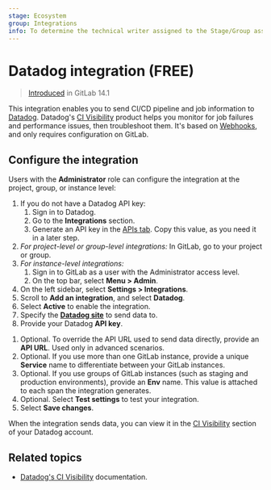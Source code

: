 ```yaml
---
stage: Ecosystem
group: Integrations
info: To determine the technical writer assigned to the Stage/Group associated with this page, see https://about.gitlab.com/handbook/engineering/ux/technical-writing/#assignments
---
```


# Datadog integration **(FREE)**

> [Introduced](https://gitlab.com/gitlab-org/gitlab/-/issues/270123) in GitLab 14.1

This integration enables you to send CI/CD pipeline and job information to
[Datadog](https://www.datadoghq.com/). Datadog's [CI Visibility](https://app.datadoghq.com/ci)
product helps you monitor for job failures and performance issues, then troubleshoot them.
It's based on [Webhooks](../user/project/integrations/webhooks.md),
and only requires configuration on GitLab.

## Configure the integration

Users with the **Administrator** role can configure the integration at the
project, group, or instance level:

1. If you do not have a Datadog API key:
   1. Sign in to Datadog.
   1. Go to the **Integrations** section.
   1. Generate an API key in the [APIs tab](https://app.datadoghq.com/account/settings#api).
      Copy this value, as you need it in a later step.
1. *For project-level or group-level integrations:* In GitLab, go to your project or group.
1. *For instance-level integrations:*
   1. Sign in to GitLab as a user with the Administrator access level.
   1. On the top bar, select **Menu > Admin**.
1. On the left sidebar, select **Settings > Integrations**.
1. Scroll to **Add an integration**, and select **Datadog**.
1. Select **Active** to enable the integration.
1. Specify the [**Datadog site**](https://docs.datadoghq.com/getting_started/site/) to send data to.
1. Provide your Datadog **API key**.
<!-- 1. Optional. Select **Enable logs collection** to enable logs collection for the output of jobs. ([Introduced](https://gitlab.com/gitlab-org/gitlab/-/issues/346339) in GitLab 14.8.) -->
<!-- TODO: uncomment the archive_trace_events field once :datadog_integration_logs_collection is rolled out. Rollout issue: https://gitlab.com/gitlab-org/gitlab/-/issues/346339 -->
1. Optional. To override the API URL used to send data directly, provide an **API URL**.
   Used only in advanced scenarios.
1. Optional. If you use more than one GitLab instance, provide a unique **Service** name
   to differentiate between your GitLab instances.
1. Optional. If you use groups of GitLab instances (such as staging and production
   environments), provide an **Env** name. This value is attached to each span
   the integration generates.
1. Optional. Select **Test settings** to test your integration.
1. Select **Save changes**.

When the integration sends data, you can view it in the [CI Visibility](https://app.datadoghq.com/ci)
section of your Datadog account.

## Related topics

- [Datadog's CI Visibility](https://docs.datadoghq.com/continuous_integration/) documentation.
